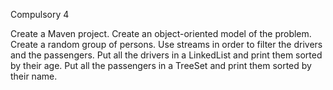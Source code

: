 Compulsory 4

Create a Maven project.
Create an object-oriented model of the problem.
Create a random group of persons. Use streams in order to filter the drivers and the passengers.
Put all the drivers in a LinkedList and print them sorted by their age.
Put all the passengers in a TreeSet and print them sorted by their name.

